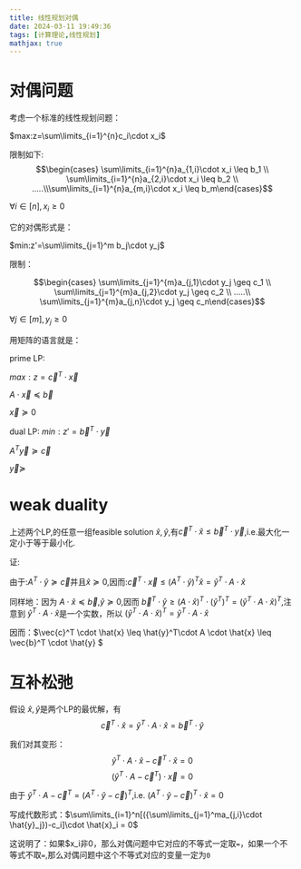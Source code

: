 ```yaml
---
title: 线性规划对偶
date: 2024-03-11 19:49:36
tags: [计算理论,线性规划]
mathjax: true
---
```

# 对偶问题
考虑一个标准的线性规划问题：

$max:z=\sum\limits_{i=1}^{n}c_i\cdot x_i$

限制如下:
$$\begin{cases} \sum\limits_{i=1}^{n}a_{1,i}\cdot x_i \leq b_1 \\ \sum\limits_{i=1}^{n}a_{2,i}\cdot x_i \leq b_2 \\ .....\\\sum\limits_{i=1}^{n}a_{m,i}\cdot x_i \leq b_m\end{cases}$$

$\forall i \in [n] ,x_i \geq0$

它的对偶形式是：

$min:z'=\sum\limits_{j=1}^m b_j\cdot y_j$

限制：

$$\begin{cases} \sum\limits_{j=1}^{m}a_{j,1}\cdot y_j \geq c_1 \\ \sum\limits_{j=1}^{m}a_{j,2}\cdot y_j \geq c_2 \\ .....\\ \sum\limits_{j=1}^{m}a_{j,n}\cdot y_j \geq c_n\end{cases}$$

$\forall j \in [m],y_j \geq 0$

用矩阵的语言就是：

prime LP:

$max:z=\vec{c}^T\cdot \vec{x}$

$A\cdot \vec{x} \preceq \vec{b}$

$\vec{x} \succeq 0$

dual LP:
$min:z'=\vec{b}^T\cdot \vec{y}$


$A^T\vec{y} \succeq \vec{c}$

$\vec{y} \succeq$

# weak duality
上述两个LP,的任意一组feasible solution $\hat{x},\hat{y}$,有$\vec{c}^T\cdot \hat{x} \leq \vec{b}^T \cdot \vec{y}$,i.e.最大化一定小于等于最小化.

证:

由于:$A^T \cdot \hat{y} \succeq \vec{c}$并且$\hat{x} \succeq 0$,因而:$\vec{c}^T\cdot \vec{x} \leq (A^T\cdot \hat{y})^T \hat{x}=\hat{y}^T\cdot A \cdot \hat{x}$

同样地：因为 $A\cdot \hat{x} \preceq \vec{b}$,$\hat{y} \succeq 0$,因而 $\vec{b}^T\cdot \hat{y} \geq (A \cdot \hat{x})^T \cdot (\hat{y}^T)^T=(\hat{y}^T\cdot A \cdot \hat{x})^T$,注意到 $\hat{y}^T\cdot A \cdot \hat{x}$是一个实数，所以 $(\hat{y}^T\cdot A \cdot \hat{x})^T=\hat{y}^T\cdot A \cdot \hat{x}$

因而：$\vec{c}^T \cdot \hat{x} \leq \hat{y}^T\cdot A \cdot \hat{x} \leq \vec{b}^T \cdot \hat{y} $

# 互补松弛
假设 $\hat{x},\hat{y}$是两个LP的最优解，有$$\vec{c}^T \cdot \hat{x} = \hat{y}^T\cdot A \cdot \hat{x} = \vec{b}^T \cdot \hat{y}$$


我们对其变形：
$$\hat{y}^T\cdot A \cdot \hat{x}-\vec{c}^T \cdot \hat{x} = 0$$
$$(\hat{y}^T\cdot A-\vec{c}^T)\cdot \vec{x} = 0$$

由于 $\hat{y}^T\cdot A-\vec{c}^T=(A^T\cdot \hat{y}-\vec{c})^T$,i.e. $(A^T\cdot \hat{y}-\vec{c})^T \cdot \hat{x} =0$

写成代数形式：$\sum\limits_{i=1}^n[({\sum\limits_{j=1}^ma_{j,i}\cdot \hat{y}_j})-c_i]\cdot \hat{x}_i = 0$

这说明了：如果$x_i非0，那么对偶问题中它对应的不等式一定取```=```，如果一个不等式不取```=```,那么对偶问题中这个不等式对应的变量一定为```0```

